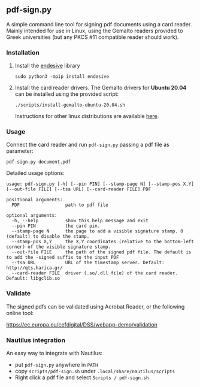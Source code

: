 ## pdf-sign.py

A simple command line tool for signing pdf documents using a card reader.
Mainly intended for use in Linux, using the Gemalto readers provided to Greek
universities (but any PKCS #11 compatible reader should work).



### Installation

1. Install the [endesive](https://github.com/m32/endesive) library
    ```
    sudo python3 -mpip install endesive
    ```

2. Install the card reader drivers. The Gemalto drivers for __Ubuntu 20.04__ can
   be installed using the provided script:
   ```
   ./scripts/install-gemalto-ubuntu-20.04.sh
   ```
   Instructions for other linux distributions are available [here](https://it.auth.gr/el/node/4986).


### Usage

Connect the card reader and run `pdf-sign.py` passing a pdf file as parameter:
```
pdf-sign.py document.pdf
```

Detailed usage options:
```
usage: pdf-sign.py [-h] [--pin PIN] [--stamp-page N] [--stamp-pos X,Y] [--out-file FILE] [--tsa URL] [--card-reader FILE] PDF

positional arguments:
  PDF                 path to pdf file

optional arguments:
  -h, --help          show this help message and exit
  --pin PIN           the card pin.
  --stamp-page N      the page to add a visible signature stamp. 0 (default) to disable the stamp.
  --stamp-pos X,Y     the X,Y coordinates (relative to the bottom-left corner) of the visible signature stamp.
  --out-file FILE     the path of the signed pdf file. The default is to add the -signed suffix to the input PDF
  --tsa URL           URL of the timestamp server. Default: http://qts.harica.gr/
  --card-reader FILE  driver (.so/.dll file) of the card reader. Default: libgclib.so
```


### Validate

The signed pdfs can be validated using Acrobat Reader, or the following online tool:

https://ec.europa.eu/cefdigital/DSS/webapp-demo/validation


### Nautilus integration

An easy way to integrate with Nautilus:
- put `pdf-sign.py` anywhere in `PATH`
- copy `scripts/pdf-sign.sh` under `.local/share/nautilus/scripts`
- Right click a pdf file and select `Scripts / pdf-sign.sh`
